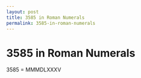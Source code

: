 ```yaml
---
layout: post
title: 3585 in Roman Numerals
permalink: 3585-in-roman-numerals
---
```


# 3585 in Roman Numerals

3585 = MMMDLXXXV
